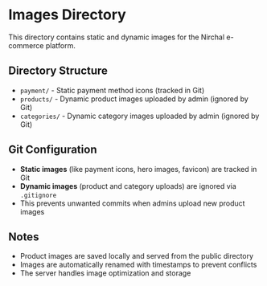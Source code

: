 # Images Directory

This directory contains static and dynamic images for the Nirchal e-commerce platform.

## Directory Structure

- `payment/` - Static payment method icons (tracked in Git)
- `products/` - Dynamic product images uploaded by admin (ignored by Git)
- `categories/` - Dynamic category images uploaded by admin (ignored by Git)

## Git Configuration

- **Static images** (like payment icons, hero images, favicon) are tracked in Git
- **Dynamic images** (product and category uploads) are ignored via `.gitignore`
- This prevents unwanted commits when admins upload new product images

## Notes

- Product images are saved locally and served from the public directory
- Images are automatically renamed with timestamps to prevent conflicts
- The server handles image optimization and storage

